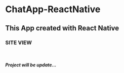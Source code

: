 # ChatApp-ReactNative

## This App created with React Native </br>

<!-- ### WHICH LIBRARIES AND PACKAGES ARE USED IN THE APP? </br> -->

<h3> SITE VIEW </h3> </br>

<h5> Project will be update... </h5> </br>
